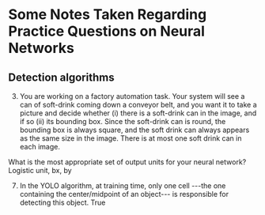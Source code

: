 # Some Notes Taken Regarding Practice Questions on Neural Networks
## Detection algorithms
3. You are working on a factory automation task. Your system will see a can of soft-drink coming down a conveyor belt, and you want it to take a picture and decide whether (i) there is a soft-drink can in the image, and if so (ii) its bounding box. Since the soft-drink can is round, the bounding box is always square, and the soft drink can always appears as the same size in the image. There is at most one soft drink can in each image.

What is the most appropriate set of output units for your neural network?
Logistic unit, bx, by

7. In the YOLO algorithm, at training time, only one cell ---the one containing the center/midpoint of an object--- is responsible for detecting this object.
True
